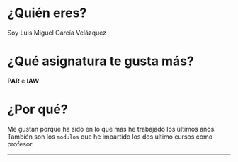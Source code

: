 # ¿Quién eres?
Soy Luis Miguel García Velázquez

# ¿Qué asignatura te gusta más?
**PAR** e **IAW**

# ¿Por qué?
Me gustan porque ha sido en lo que mas he trabajado los últimos años. También son los `modulos` que he impartido los dos último cursos como profesor.

---
